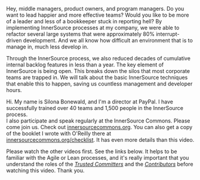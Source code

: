 Hey, middle managers, product owners, and program managers. 
Do you want to lead happier and more effective teams? 
Would you like to be more of a leader and less of a bookkeeper stuck in reporting hell? 
By implementing InnerSource processes at my company, we were able to refactor several large systems that were approximately 80% interrupt-driven development. 
And we all know how difficult an environment that is to manage in, much less develop in. 

Through the InnerSource process, we also reduced decades of cumulative internal backlog features in less than a year. 
The key element of InnerSource is being open. 
This breaks down the silos that most corporate teams are trapped in. 
We will talk about the basic InnerSource techniques that enable this to happen, saving us countless management and developer hours. 

Hi. My name is Silona Bonewald, and I'm a director at PayPal. 
I have successfully trained over 40 teams and 1,500 people in the InnerSource process.  
I also participate and speak regularly at the InnerSource Commons. Please come join us. Check out [innersourcecommons.org](http://innersourcecommons.org/).
You can also get a copy of the booklet I wrote with O'Reilly there at [innersourcecommons.org/checklist](http://innersourcecommons.org/checklist). It has even more details than this video. 

Please watch the other videos first. 
See the links below. 
It helps to be familiar with the Agile or Lean processes, and it's really important that you understand the roles of the [_Trusted Committers_][TC Introduction] and the [_Contributors_][CO Introduction] before watching this video. Thank you. 

[CO Introduction]: https://github.com/InnerSourceCommons/InnerSourceLearningPath/blob/master/contributor/01-introduction-article.md
[TC Introduction]: https://github.com/InnerSourceCommons/InnerSourceLearningPath/blob/master/trusted-committer/01-introduction.md

